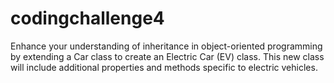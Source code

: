 # codingchallenge4

Enhance your understanding of inheritance in object-oriented programming by extending a Car class to create an Electric Car (EV) class. This new class will include additional properties and methods specific to electric vehicles.